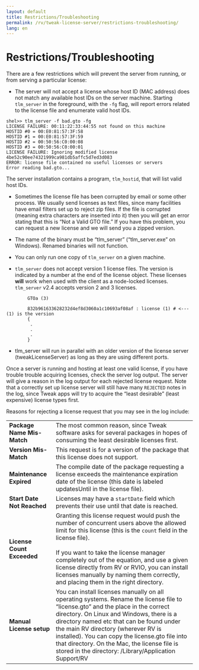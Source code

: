 ```yaml
---
layout: default
title: Restrictions/Troubleshooting
permalink: /rv/tweak-license-server/restrictions-troubleshooting/
lang: en
---
```


# Restrictions/Troubleshooting

There are a few restrictions which will prevent the server from running, or from serving a particular license:

* The server will not accept a license whose host ID (MAC address) does not match any available host IDs on the server machine. Starting `tlm_server` in the foreground, with the `-fg` flag, will report errors related to the license file and enumerate valid host IDs.

```
shel>> tlm_server -f bad.gto -fg
LICENSE FAILURE: 00:11:22:33:44:55 not found on this machine
HOSTID #0 = 00:E0:81:57:3F:58
HOSTID #1 = 00:E0:81:57:3F:59
HOSTID #2 = 00:50:56:C0:00:08
HOSTID #3 = 00:50:56:C0:00:01
LICENSE FAILURE: Ignoring modified license 4be52c90ee74321999ca981db5affc5d7ed3d083
ERROR: license file contained no useful licenses or servers
Error reading bad.gto...
```

The server installation contains a program, `tlm_hostid`, that will list valid host IDs.

* Sometimes the license file has been corrupted by email or some other process. We usually send licenses as text files, since many facilities have email filters set up to reject zip files. If the file is corrupted (meaning extra characters are inserted into it) then you will get an error stating that this is “Not a Valid GTO file.” If you have this problem, you can request a new license and we will send you a zipped version.

* The name of the binary must be “tlm_server” (“tlm_server.exe” on Windows). Renamed binaries will not function.

* You can only run one copy of `tlm_server` on a given machine.

* `tlm_server` does not accept version 1 license files. The version is indicated by a number at the end of the license object. These licenses **will** work when used with the client as a node-locked licenses. `tlm_server` v2.4 accepts version 2 and 3 licenses.

```
        GTOa (3)

        832b961633628232d4ef8d3060a1c10693af08af : license (1) # <--- (1) is the version
        {
         .
         .
         .
        }
```

* tlm_server will run in parallel with an older version of the license server (tweakLicenseServer) as long as they are using different ports.

Once a server is running and hosting at least one valid license, if you have trouble trouble acquiring licenses, check the server log output. The server will give a reason in the log output for each rejected license request. Note that a correctly set up license server will still have many `REJECTED` notes in the log, since Tweak apps will try to acquire the “least desirable” (least expensive) license types first.

Reasons for rejecting a license request that you may see in the log include:

| | |
|-|-|
| **Package Name Mis-Match** | The most common reason, since Tweak software asks for several packages in hopes of consuming the least desirable licenses first. |
| **Version Mis-Match** | This request is for a version of the package that this license does not support. |
| **Maintenance Expired** | The compile date of the package requesting a license exceeds the maintenance expiration date of the license (this date is labeled updatesUntil in the license file). |
| **Start Date Not Reached** | Licenses may have a `startDate` field which prevents their use until that date is reached. |
| **License Count Exceeded** | Granting this license request would push the number of concurrent users above the allowed limit for this license (this is the `count` field in the license file).<br/><br/>If you want to take the license manager completely out of the equation, and use a given license directly from RV or RVIO, you can install licenses manually by naming them correctly, and placing them in the right directory. |
| **Manual License setup** | You can install licenses manually on all operating systems. Rename the license file to “license.gto” and the place in the correct directory. On Linux and Windows, there is a directory named etc that can be found under the main RV directory (wherever RV is installed). You can copy the license.gto file into that directory. On the Mac, the license file is stored in the directory: /Library/Application Support/RV |
